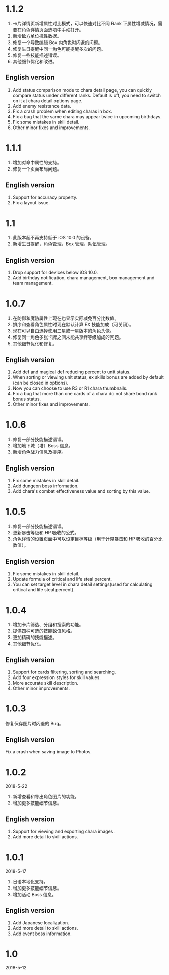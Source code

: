# 1.1.2

1. 卡片详情页新增属性对比模式，可以快速对比不同 Rank 下属性增减情况，需要在角色详情页面选项中手动打开。
2. 新增敌方单位抗性数据。
3. 修复一个导致编辑 Box 内角色时闪退的问题。
4. 修复生日提醒中同一角色可能提醒多次的问题。
5. 修复一些技能描述错误。
6. 其他细节优化和改进。

## English version
1. Add status comparison mode to chara detail page, you can quickly compare status under different ranks. Default is off, you need to switch on it at chara detail options page.
2. Add enemy resistance data.
3. Fix a crash problem when editing charas in box.
4. Fix a bug that the same chara may appear twice in upcoming birthdays.
5. Fix some mistakes in skill detail.
6. Other minor fixes and improvements.

# 1.1.1

1. 增加对命中属性的支持。
2. 修复一个页面布局问题。

## English version
1. Support for accuracy property.
2. Fix a layout issue.

# 1.1

1. 此版本起不再支持低于 iOS 10.0 的设备。
2. 新增生日提醒，角色管理，Box 管理，队伍管理。

## English version
1. Drop support for devices below iOS 10.0.
2. Add birthday notification, chara management, box management and team management.

# 1.0.7

1. 在防御和魔防属性上现在也显示实际减免百分比数值。
2. 排序和查看角色属性时现在默认计算 EX 技能加成（可关闭）。
3. 现在可以自由选择使用三星或一星版本的角色头像。
4. 修复同一角色多张卡牌之间未能共享绊等级加成的问题。
5. 其他细节优化和修复。

## English version
1. Add def and magical def reducing percent to unit status.
2. When sorting or viewing unit status, ex skills bonus are added by default (can be closed in options).
3. Now you can choose to use R3 or R1 chara thumbnails.
4. Fix a bug that more than one cards of a chara do not share bond rank bonus status.
5. Other minor fixes and improvements.

# 1.0.6

1. 修复一部分技能描述错误。
2. 增加地下城（塔）Boss 信息。
3. 新增角色战力信息及排序。

## English version
1. Fix some mistakes in skill detail.
2. Add dungeon boss information.
3. Add chara's combat effectiveness value and sorting by this value.

# 1.0.5

1. 修复一部分技能描述错误。
2. 更新暴击等级和 HP 吸收的公式。
3. 角色详情的设置页面中可以设定目标等级（用于计算暴击和 HP 吸收的百分比数值）。

## English version
1. Fix some mistakes in skill detail.
2. Update formula of critical and life steal percent.
3. You can set target level in chara detail settings(used for calculating critical and life steal percent).

# 1.0.4

1. 增加卡片筛选、分组和搜索的功能。
2. 提供四种可选的技能数值风格。
3. 更加精确的技能描述。
4. 其他细节优化。

## English version
1. Support for cards filtering, sorting and searching.
2. Add four expression styles for skill values.
3. More accurate skill description.
4. Other minor improvements.

# 1.0.3

修复保存图片时闪退的 Bug。

## English version
Fix a crash when saving image to Photos.

# 1.0.2
2018-5-22

1. 新增查看和导出角色图片的功能。
2. 增加更多技能细节信息。

## English version
1. Support for viewing and exporting chara images.
2. Add more detail to skill actions.

# 1.0.1
2018-5-17

1. 日语本地化支持。
2. 增加更多技能细节信息。
3. 增加活动 Boss 信息。

## English version
1. Add Japanese localization.
2. Add more detail to skill actions.
3. Add event boss information.

# 1.0
2018-5-12
